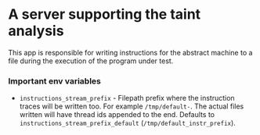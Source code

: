 # A server supporting the taint analysis

This app is responsible for writing instructions for the abstract machine to a
file during the execution of the program under test.


### Important env variables

* `instructions_stream_prefix` - Filepath prefix where the instruction traces
  will be written too. For example `/tmp/default-`. The actual files written
  will have thread ids appended to the end. Defaults to
  `instructions_stream_prefix_default` (`/tmp/default_instr_prefix`).
                            

